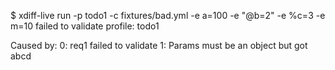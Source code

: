 $ xdiff-live run -p todo1 -c fixtures/bad.yml -e a=100 -e "@b=2" -e %c=3 -e m=10
failed to validate profile: todo1

Caused by:
    0: req1 failed to validate
    1: Params must be an object but got
       abcd